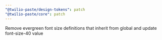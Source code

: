 ```yaml
---
"@twilio-paste/design-tokens": patch
"@twilio-paste/core": patch
---
```


Remove evergreen font size definitions that inherit from global and update font-size-40 value
